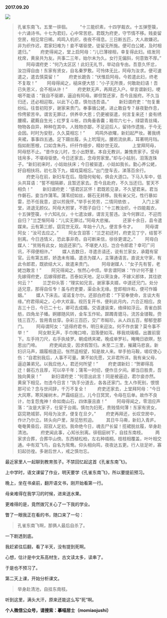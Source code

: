 
          
**2017.09.20**

![](//upload-images.jianshu.io/upload_images/51001-0e8e8dbab5890ae8.png)

>孔雀东南飞，五里一徘徊。
　　“十三能织素，十四学裁衣。十五弹箜篌，十六诵诗书。十七为君妇，心中常苦悲。君既为府吏，守节情不移。贱妾留空房，相见常日稀。鸡鸣入机织，夜夜不得息。三日断五匹，大人故嫌迟。非为织作迟，君家妇难为！妾不堪驱使，徒留无所施。便可白公姥，及时相遣归。”
　　府吏得闻之，堂上启阿母：“儿已薄禄相，幸复得此妇。结发同枕席，黄泉共为友。共事二三年，始尔未为久。女行无偏斜，何意致不厚。”
　　阿母谓府吏：“何乃太区区！此妇无礼节，举动自专由。吾意久怀忿，汝岂得自由！东家有贤女，自名秦罗敷。可怜体无比，阿母为汝求。便可速遣之，遣去慎莫留！”
　　府吏长跪告：“伏惟启阿母。今若遣此妇，终老不复取！”
　　阿母得闻之，槌床便大怒：“小子无所畏，何敢助妇语！吾已失恩义，会不相从许！”
　　府吏默无声，再拜还入户。举言谓新妇，哽咽不能语：“我自不驱卿，逼迫有阿母。卿但暂还家，吾今且报府。不久当归还，还必相迎取。以此下心意，慎勿违吾语。”
　　新妇谓府吏：“勿复重纷纭。往昔初阳岁，谢家来贵门。奉事循公姥，进止敢自专？昼夜勤作息，伶俜萦苦辛。谓言无罪过，供养卒大恩；仍更被驱遣，何言复来还！妾有绣腰襦，葳蕤自生光；红罗复斗帐，四角垂香囊；箱帘六七十，绿碧青丝绳，物物各自异，种种在其中。人贱物亦鄙，不足迎后人，留待作遗施，于今无会因。时时为安慰，久久莫相忘！”
　　鸡鸣外欲曙，新妇起严妆。著我绣夹裙，事事四五通。足下蹑丝履，头上玳瑁光。腰若流纨素，耳著明月珰。指如削葱根，口如含朱丹。纤纤作细步，精妙世无双。
　　上堂拜阿母，阿母怒不止。“昔作女儿时，生小出野里。本自无教训，兼愧贵家子。受母钱帛多，不堪母驱使。今日还家去，念母劳家里。”却与小姑别，泪落连珠子。“新妇初来时，小姑始扶床；今日被驱遣，小姑如我长。勤心养公姥，好自相扶将。初七及下九，嬉戏莫相忘。”出门登车去，涕落百余行。
　　府吏马在前，新妇车在后。隐隐何甸甸，俱会大道口。下马入车中，低头共耳语：“誓不相隔卿，且暂还家去。吾今且赴府，不久当还归。誓天不相负！”
　　新妇谓府吏：“感君区区怀！君既若见录，不久望君来。君当作磐石，妾当作蒲苇。蒲苇纫如丝，磐石无转移。我有亲父兄，性行暴如雷，恐不任我意，逆以煎我怀。”举手长劳劳，二情同依依 。
　　入门上家堂，进退无颜仪。阿母大拊掌，不图子自归：“十三教汝织，十四能裁衣，十五弹箜篌，十六知礼仪，十七遣汝嫁，谓言无誓违。汝今何罪过，不迎而自归？”兰芝惭阿母：“儿实无罪过。”阿母大悲摧。
　　还家十余日，县令遣媒来。云有第三郎，窈窕世无双。年始十八九，便言多令才。
　　阿母谓阿女：“汝可去应之。”
　　阿女含泪答：“兰芝初还时，府吏见丁宁，结誓不别离。今日违情义，恐此事非奇。自可断来信，徐徐更谓之。”
　　阿母白媒人：“贫贱有此女，始适还家门。不堪吏人妇，岂合令郎君？幸可广问讯，不得便相许。”
　　媒人去数日，寻遣丞请还，说有兰家女，承籍有宦官。云有第五郎，娇逸未有婚。遣丞为媒人，主簿通语言。直说太守家，有此令郎君，既欲结大义，故遣来贵门。
　　阿母谢媒人：“女子先有誓，老姥岂敢言！”
　　阿兄得闻之，怅然心中烦。举言谓阿妹：“作计何不量！先嫁得府吏，后嫁得郎君。否泰如天地，足以荣汝身。不嫁义郎体，其往欲何云？”
　　兰芝仰头答：“理实如兄言。谢家事夫婿，中道还兄门。处分适兄意，那得自任专！虽与府吏要，渠会永无缘。登即相许和，便可作婚姻。”
　　媒人下床去。诺诺复尔尔。还部白府君：“下官奉使命，言谈大有缘。”府君得闻之，心中大欢喜。视历复开书，便利此月内，六合正相应。良吉三十日，今已二十七，卿可去成婚。交语速装束，络绎如浮云。青雀白鹄舫，四角龙子幡。婀娜随风转，金车玉作轮。踯躅青骢马，流苏金镂鞍。赍钱三百万，皆用青丝穿。杂彩三百匹，交广市鲑珍。从人四五百，郁郁登郡门。
　　阿母谓阿女：“适得府君书，明日来迎汝。何不作衣裳？莫令事不举！”
　　阿女默无声，手巾掩口啼，泪落便如泻。移我琉璃榻，出置前窗下。左手持刀尺，右手执绫罗。朝成绣夹裙，晚成单罗衫。晻晻日欲暝，愁思出门啼。
　　府吏闻此变，因求假暂归。未至二三里，摧藏马悲哀。新妇识马声，蹑履相逢迎。怅然遥相望，知是故人来。举手拍马鞍，嗟叹使心伤：“自君别我后，人事不可量。果不如先愿，又非君所详。我有亲父母，逼迫兼弟兄。以我应他人，君还何所望！”
　　府吏谓新妇：“贺卿得高迁！磐石方且厚，可以卒千年；蒲苇一时纫，便作旦夕间。卿当日胜贵，吾独向黄泉！”
　　新妇谓府吏：“何意出此言！同是被逼迫，君尔妾亦然。黄泉下相见，勿违今日言！”执手分道去，各各还家门。生人作死别，恨恨那可论？念与世间辞，千万不复全！
　　府吏还家去，上堂拜阿母：“今日大风寒，寒风摧树木，严霜结庭兰。儿今日冥冥，令母在后单。故作不良计，勿复怨鬼神！命如南山石，四体康且直！”
　　阿母得闻之，零泪应声落：“汝是大家子，仕宦于台阁。慎勿为妇死，贵贱情何薄！东家有贤女，窈窕艳城郭，阿母为汝求，便复在旦夕。”
　　府吏再拜还，长叹空房中，作计乃尔立。转头向户里，渐见愁煎迫。
　　其日牛马嘶，新妇入青庐。奄奄黄昏后，寂寂人定初。我命绝今日，魂去尸长留！揽裙脱丝履，举身赴清池。
　　府吏闻此事，心知长别离。徘徊庭树下，自挂东南枝。
　　两家求合葬，合葬华山傍。东西植松柏，左右种梧桐。枝枝相覆盖，叶叶相交通。中有双飞鸟，自名为鸳鸯。仰头相向鸣，夜夜达五更。行人驻足听，寡妇起彷徨。多谢后世人，戒之慎勿忘。



最近家里人一起聊到教育孩子。不禁回忆起这首《孔雀东南飞》。

上中学时，语文课留了作业，明天要学《孔雀东南飞》，所以要提前预习。

晚上，坐在书桌前，翻开语文书，刚开始看第一行。

母亲难得在我学习的时候，进来送水果。

更难得的是，竟然拨冗关心了一下我的学业。

瞥了一眼我正在看的书，随口来了一句：
>孔雀东南飞啊，那俩人最后自杀了。



一下剧透到底。

我赶紧往后翻，看了半天，没有提到死啊。

心想，估计是中文系高材生，古文读太多，读串了。

于是也不预习了。

第二天上课，开始分析课文。
>举身赴清池，自挂东南枝。



听到这里，满头大汗，原来还能这么写“死”啊。


**个人微信公众号，请搜索：摹喵居士（momiaojushi）**

        